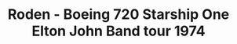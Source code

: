 ---
layout: product
title: "Roden - Boeing 720 Starship One Elton John Band tour 1974"
price: "TBA" 
desc: "N/A"
img_path: "/assets/img/RO315.jpg"
brand: "N/A"
available: false
special_offer: false
new: false
soon: false
cat: "010000"
subcat: "013900"
subsubcat: "0N/A"
sifra: "RO315"
popular: true
---